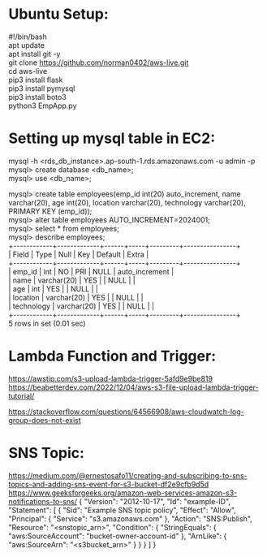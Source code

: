 Ubuntu Setup:
=============
#!/bin/bash </br>
apt update </br>
apt install git -y </br>
git clone https://github.com/norman0402/aws-live.git </br>
cd aws-live </br>
pip3 install flask </br>
pip3 install pymysql </br>
pip3 install boto3 </br>
python3 EmpApp.py </br>

Setting up mysql table in EC2:
===============================
mysql -h <rds_db_instance>.ap-south-1.rds.amazonaws.com -u admin -p </br>
mysql> create database <db_name>; </br>
mysql> use <db_name>; </br>

mysql> create table employees(emp_id int(20) auto_increment, name varchar(20), age int(20), location varchar(20), technology varchar(20), PRIMARY KEY (emp_id)); </br>
mysql> alter table employees AUTO_INCREMENT=2024001; </br>
mysql> select * from employees; </br>
mysql> describe employees; </br>
+------------+-------------+------+-----+---------+----------------+ </br>
| Field      | Type        | Null | Key | Default | Extra          | </br>
+------------+-------------+------+-----+---------+----------------+ </br>
| emp_id     | int         | NO   | PRI | NULL    | auto_increment | </br>
| name       | varchar(20) | YES  |     | NULL    |                | </br>
| age        | int         | YES  |     | NULL    |                | </br>
| location   | varchar(20) | YES  |     | NULL    |                | </br>
| technology | varchar(20) | YES  |     | NULL    |                | </br>
+------------+-------------+------+-----+---------+----------------+ </br>
5 rows in set (0.01 sec)</br>

Lambda Function and Trigger:
=============================
https://awstip.com/s3-upload-lambda-trigger-5afd9e9be819 </br>
https://beabetterdev.com/2022/12/04/aws-s3-file-upload-lambda-trigger-tutorial/ </br>

https://stackoverflow.com/questions/64566908/aws-cloudwatch-log-group-does-not-exist </br>

SNS Topic:
==========
https://medium.com/@ernestosafo11/creating-and-subscribing-to-sns-topics-and-adding-sns-event-for-s3-bucket-df2e9cfb9d5d
https://www.geeksforgeeks.org/amazon-web-services-amazon-s3-notifications-to-sns/
{
  "Version": "2012-10-17",
  "Id": "example-ID",
  "Statement": [
    {
      "Sid": "Example SNS topic policy",
      "Effect": "Allow",
      "Principal": {
        "Service": "s3.amazonaws.com"
      },
      "Action": "SNS:Publish",
      "Resource": "<snstopic_arn>",
      "Condition": {
        "StringEquals": {
          "aws:SourceAccount": "bucket-owner-account-id"
        },
        "ArnLike": {
          "aws:SourceArn": "<s3bucket_arn>"
        }
      }
    }
  ]
}




